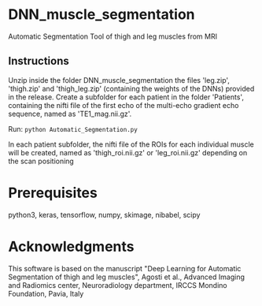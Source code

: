 # DNN_muscle_segmentation
Automatic Segmentation Tool of thigh and leg muscles from MRI

## Instructions

Unzip inside the folder DNN_muscle_segmentation the files 'leg.zip', 'thigh.zip' and 'thigh_leg.zip' (containing the weights of the DNNs) provided in the release.
Create a subfolder for each patient in the folder 'Patients', containing the nifti file of the first echo of the multi-echo gradient echo sequence, named as 'TE1_mag.nii.gz'.

Run: 
`python Automatic_Segmentation.py`

In each patient subfolder, the nifti file of the ROIs for each individual muscle will be created, named as 'thigh_roi.nii.gz' or 'leg_roi.nii.gz' depending on the scan positioning

# Prerequisites

python3, 
keras, 
tensorflow, 
numpy, 
skimage, 
nibabel,
scipy

# Acknowledgments
This software is based on the manuscript "Deep Learning for Automatic Segmentation of thigh and leg muscles", Agosti et al., Advanced Imaging and Radiomics center, Neuroradiology department, IRCCS Mondino Foundation, Pavia, Italy 
